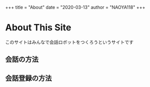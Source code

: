 +++
title = "About"
date = "2020-03-13"
author = "NAOYA118"
+++

# About This Site
このサイトはみんなで会話ロボットをつくろうというサイトです

<h2 id="ks">会話の方法<h2>
<h2 id="kt">会話登録の方法<h2>